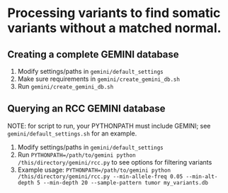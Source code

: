 Processing variants to find somatic variants without a matched normal.
================

Creating a complete GEMINI database
----------------

1. Modify settings/paths in `gemini/default_settings`
2. Make sure requirements in `gemini/create_gemini_db.sh`
3. Run `gemini/create_gemini_db.sh`

Querying an RCC GEMINI database
----------------

NOTE: for script to run, your PYTHONPATH must include GEMINI; see `gemini/default_settings.sh` for an example.

1. Modify settings/paths in `gemini/default_settings`
2. Run `PYTHONPATH=/path/to/gemini python /this/directory/gemini/rcc.py` to see options for filtering variants
3. Example usage: `PYTHONPATH=/path/to/gemini python /this/directory/gemini/rcc.py --min-allele-freq 0.05 --min-alt-depth 5 --min-depth 20 --sample-pattern tumor my_variants.db`
